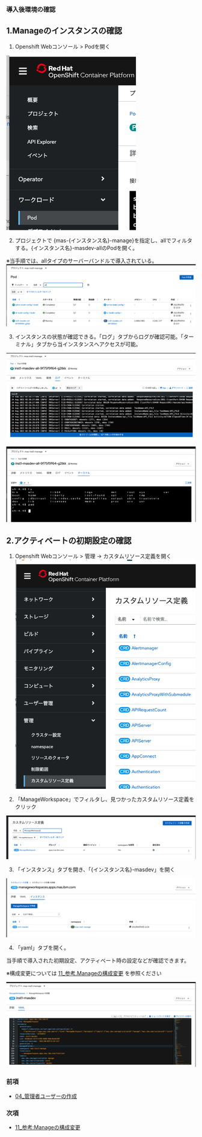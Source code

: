 ### 導入後環境の確認

## 1.Manageのインスタンスの確認

1. Openshift Webコンソール > Podを開く

![](2022-08-24-11-40-35.png)

2. プロジェクトで {mas-{インスタンス名}-manage}を指定し、allでフィルタする。{インスタンス名}-masdev-allのPodを開く。

※当手順では、allタイプのサーバーバンドルで導入されている。
![](2022-08-24-11-36-32.png)

3. インスタンスの状態が確認できる。「ログ」タブからログが確認可能。「ターミナル」タブから当インスタンスへアクセスが可能。

![](2022-08-24-11-39-18.png)

![](2022-08-24-11-39-33.png)

## 2.アクティベートの初期設定の確認

1. Openshift Webコンソール > 管理 -> カスタムリソース定義を開く
![](2022-08-24-11-41-17.png)

2. 「ManageWorkspace」でフィルタし、見つかったカスタムリソース定義をクリック

![](2022-08-24-11-42-13.png)

3. 「インスタンス」タブを開き、「{インスタンス名}-masdev」を開く
   
![](2022-08-24-11-43-27.png)

4. 「yaml」タブを開く。

当手順で導入された初期設定、アクティベート時の設定などが確認できます。
   
※構成変更については [11_参考.Manageの構成変更](../11_reactivate/index.md) を参照ください

![](2022-08-24-11-46-28.png)

### 前項
- [ 04_管理者ユーザーの作成 ](../04_maxadmin/index.md)

### 次項
- [ 11_参考:Manageの構成変更](../11_reactivate/index.md)